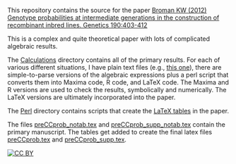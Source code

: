 
This repository contains the source for the paper
[Broman KW (2012) Genotype probabilities at intermediate generations in the construction of recombinant inbred lines. Genetics 190:403-412](http://www.ncbi.nlm.nih.gov/pubmed/22345609)

This is a complex and quite theoretical paper with lots of complicated
algebraic results.

The
[Calculations](https://github.com/kbroman/preCCProbPaper/tree/master/Calculations)
directory contains all of the primary results.  For each of various
different situations, I have plain text files (e.g.,
[this one](https://github.com/kbroman/preCCProbPaper/blob/master/Calculations/Selfing/Inputs/pi_k.txt)),
there are simple-to-parse versions of the algebraic expressions plus a
perl script that converts them into Maxima code, R code, and LaTeX
code.  The Maxima and R versions are used to check the results,
symbolically and numerically.  The LaTeX versions are ultimately
incorporated into the paper.

The [Perl](https://github.com/kbroman/preCCProbPaper/tree/master/Perl)
directory contains scripts that create the
[LaTeX tables](https://github.com/kbroman/preCCProbPaper/tree/master/Tables)
in the paper.

The files
[preCCprob_notab.tex](https://github.com/kbroman/preCCProbPaper/tree/master/preCCprob_notab.tex)
and
[preCCprob_supp_notab.tex](https://github.com/kbroman/preCCProbPaper/tree/master/preCCprob_supp_notab.tex)
contain the primary manuscript.  The tables get added to create the
final latex files
[preCCprob.tex](https://github.com/kbroman/preCCProbPaper/tree/master/preCCprob_notab.tex)
and
[preCCprob_supp.tex](https://github.com/kbroman/preCCProbPaper/tree/master/preCCprob_supp_notab.tex).

[![CC BY](http://i.creativecommons.org/l/by/3.0/88x31.png)](http://creativecommons.org/licenses/by/3.0/)
